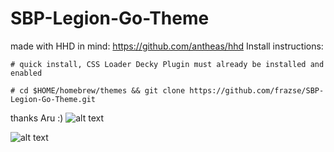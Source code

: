 # SBP-Legion-Go-Theme
made with HHD in mind: https://github.com/antheas/hhd
Install instructions:
```
# quick install, CSS Loader Decky Plugin must already be installed and enabled

# cd $HOME/homebrew/themes && git clone https://github.com/frazse/SBP-Legion-Go-Theme.git
```
thanks Aru :)
![alt text](https://cdn.discordapp.com/attachments/604790136554651679/1187775531706503211/image.png?ex=65981d2a&is=6585a82a&hm=15aa475fa1fa002167c92ee4d24493129448d9c48e9ceff9ffa1003565793a3f&)

![alt text](https://cdn.discordapp.com/attachments/604790136554651679/1193267546686750770/most_recent.jpg?ex=65ac1800&is=6599a300&hm=c0faeca8f53062934d113dbe63c668e55b40c5d81181219b79d88118939cb5bb&)
